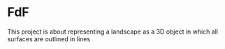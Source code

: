 # FdF
This project is about representing a landscape as a 3D object in which all surfaces are outlined in lines
